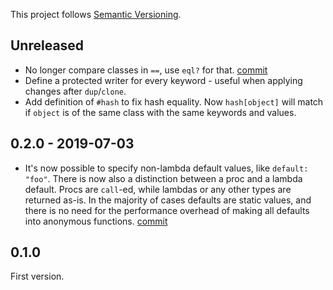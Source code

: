 This project follows [Semantic Versioning](https://semver.org/spec/v2.0.0.html).

## Unreleased

* No longer compare classes in `==`, use `eql?` for that. [commit](https://github.com/scottscheapflights/portrayal/commit/9c5a37e4fb91e35d23b22e208344452930452af7)
* Define a protected writer for every keyword - useful when applying changes after `dup`/`clone`.
* Add definition of `#hash` to fix hash equality. Now `hash[object]` will match if `object` is of the same class with the same keywords and values.

## 0.2.0 - 2019-07-03

* It's now possible to specify non-lambda default values, like `default: "foo"`. There is now also a distinction between a proc and a lambda default. Procs are `call`-ed, while lambdas or any other types are returned as-is. In the majority of cases defaults are static values, and there is no need for the performance overhead of making all defaults into anonymous functions. [commit](https://github.com/scottscheapflights/portrayal/commit/a1cc9d0fd40e413210f61b945d37b81c87280fee)

## 0.1.0

First version.
